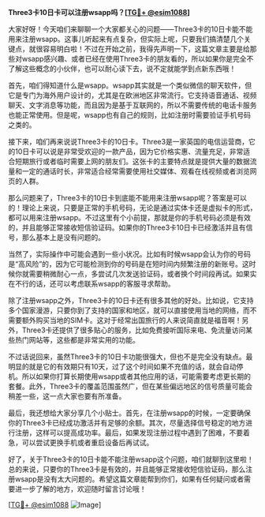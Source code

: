 **Three3卡10日卡可以注册wsapp吗？[[TG💪+ @esim1088](https://t.me/s/esim1088)]**

大家好呀！今天咱们来聊聊一个大家都关心的问题——Three3卡的10日卡能不能用来注册wsapp。这事儿听起来有点复杂，但实际上呢，只要我们搞清楚几个关键点，就很容易明白啦！不过在开始之前，我得先声明一下，这篇文章主要是给那些对wsapp感兴趣、或者已经在使用Three3卡的朋友看的，所以如果你是完全不了解这些概念的小伙伴，也可以耐心读下去，说不定就能学到点新东西哦！

首先，咱们得知道什么是wsapp。wsapp其实就是一个类似微信的聊天软件，但它是专门为海外用户设计的，尤其是在欧洲地区非常流行。它支持语音通话、视频聊天、文字消息等功能，而且因为是基于互联网的，所以不需要传统的电话卡服务也能正常使用。但是呢，wsapp也有自己的规则，比如注册时需要验证手机号码之类的。

接下来，咱们再来说说Three3卡的10日卡。Three3是一家英国的电信运营商，它的10日卡可以说是非常受欢迎的一款产品，因为它价格实惠、流量充足，非常适合短期旅行或者临时需要上网的朋友们。这张卡的主要特点就是提供大量的数据流量和一定的通话时长，非常适合经常需要使用社交媒体、观看在线视频或者浏览网页的人群。

那么问题来了，Three3卡的10日卡到底能不能用来注册wsapp呢？答案是可以的！理论上来说，只要是正常的手机号码，无论是通过实体卡还是虚拟卡的形式，都可以用来注册wsapp。不过这里有个小前提，那就是你的手机号码必须是有效的，并且能够正常接收短信验证码。如果你的Three3卡10日卡已经激活并且有信号，那么基本上是没有问题的。

当然了，实际操作中可能会遇到一些小状况。比如有时候wsapp会认为你的号码是“高风险”的，因为它可能检测到你的号码是在短时间内频繁注册的新账号。这时候你就需要稍微耐心一点，多尝试几次发送验证码，或者换个时间段再试。如果实在不行的话，还可以考虑联系wsapp的客服寻求帮助。

除了注册wsapp之外，Three3卡的10日卡还有很多其他的好处。比如说，它支持多个国家漫游，只要你到了支持的国家和地区，就可以直接使用当地的网络，而不需要额外购买当地的SIM卡。这对于经常出国旅行的人来说简直就是福音啊！另外，Three3卡还提供了很多贴心的服务，比如免费接听国际来电、免流量访问某些热门网站等，这些都是非常实用的功能。

不过话说回来，虽然Three3卡的10日卡功能很强大，但也不是完全没有缺点。最明显的就是它的有效期只有10天，过了这个时间如果不充值的话，就会自动停机。所以如果你打算长期使用wsapp或者其他应用的话，可能需要考虑更长期的套餐。此外，Three3卡的覆盖范围虽然广，但在某些偏远地区的信号质量可能会稍差一些，这一点大家也要有所准备。

最后，我还想给大家分享几个小贴士。首先，在注册wsapp的时候，一定要确保你的Three3卡已经成功激活并有足够的余额。其次，尽量选择信号稳定的地方进行注册，这样可以提高成功率。最后，如果发现注册过程中遇到了困难，不要着急，可以尝试更换手机或者重启设备后再试试。

好了，关于Three3卡的10日卡能不能注册wsapp这个问题，咱们就聊到这里啦！总的来说，只要你的Three3卡是有效的，并且能够正常接收短信验证码，那么注册wsapp是没有太大问题的。希望这篇文章能帮到你们，如果有任何疑问或者需要进一步了解的地方，欢迎随时留言讨论哦！

[[TG💪+ @esim1088](https://t.me/s/esim1088) ![Image](https://i.postimg.cc/4NQfJmqS/Snipaste-2025-05-13-00-14-12.png)]